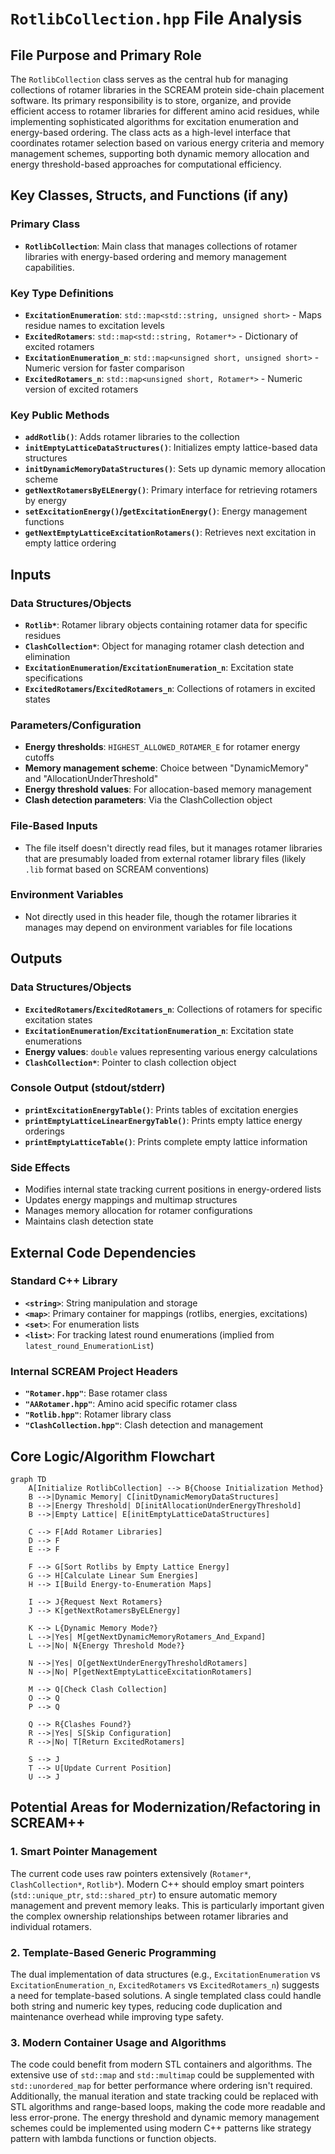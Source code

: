 # `RotlibCollection.hpp` File Analysis

## File Purpose and Primary Role

The `RotlibCollection` class serves as the central hub for managing collections of rotamer libraries in the SCREAM protein side-chain placement software. Its primary responsibility is to store, organize, and provide efficient access to rotamer libraries for different amino acid residues, while implementing sophisticated algorithms for excitation enumeration and energy-based ordering. The class acts as a high-level interface that coordinates rotamer selection based on various energy criteria and memory management schemes, supporting both dynamic memory allocation and energy threshold-based approaches for computational efficiency.

## Key Classes, Structs, and Functions (if any)

### Primary Class

- **`RotlibCollection`**: Main class that manages collections of rotamer libraries with energy-based ordering and memory management capabilities.

### Key Type Definitions

- **`ExcitationEnumeration`**: `std::map<std::string, unsigned short>` - Maps residue names to excitation levels
- **`ExcitedRotamers`**: `std::map<std::string, Rotamer*>` - Dictionary of excited rotamers
- **`ExcitationEnumeration_n`**: `std::map<unsigned short, unsigned short>` - Numeric version for faster comparison
- **`ExcitedRotamers_n`**: `std::map<unsigned short, Rotamer*>` - Numeric version of excited rotamers

### Key Public Methods

- **`addRotlib()`**: Adds rotamer libraries to the collection
- **`initEmptyLatticeDataStructures()`**: Initializes empty lattice-based data structures
- **`initDynamicMemoryDataStructures()`**: Sets up dynamic memory allocation scheme
- **`getNextRotamersByELEnergy()`**: Primary interface for retrieving rotamers by energy
- **`setExcitationEnergy()`/`getExcitationEnergy()`**: Energy management functions
- **`getNextEmptyLatticeExcitationRotamers()`**: Retrieves next excitation in empty lattice ordering

## Inputs

### Data Structures/Objects

- **`Rotlib*`**: Rotamer library objects containing rotamer data for specific residues
- **`ClashCollection*`**: Object for managing rotamer clash detection and elimination
- **`ExcitationEnumeration`/`ExcitationEnumeration_n`**: Excitation state specifications
- **`ExcitedRotamers`/`ExcitedRotamers_n`**: Collections of rotamers in excited states

### Parameters/Configuration

- **Energy thresholds**: `HIGHEST_ALLOWED_ROTAMER_E` for rotamer energy cutoffs
- **Memory management scheme**: Choice between "DynamicMemory" and "AllocationUnderThreshold"
- **Energy threshold values**: For allocation-based memory management
- **Clash detection parameters**: Via the ClashCollection object

### File-Based Inputs

- The file itself doesn't directly read files, but it manages rotamer libraries that are presumably loaded from external rotamer library files (likely `.lib` format based on SCREAM conventions)

### Environment Variables

- Not directly used in this header file, though the rotamer libraries it manages may depend on environment variables for file locations

## Outputs

### Data Structures/Objects

- **`ExcitedRotamers`/`ExcitedRotamers_n`**: Collections of rotamers for specific excitation states
- **`ExcitationEnumeration`/`ExcitationEnumeration_n`**: Excitation state enumerations
- **Energy values**: `double` values representing various energy calculations
- **`ClashCollection*`**: Pointer to clash collection object

### Console Output (stdout/stderr)

- **`printExcitationEnergyTable()`**: Prints tables of excitation energies
- **`printEmptyLatticeLinearEnergyTable()`**: Prints empty lattice energy orderings
- **`printEmptyLatticeTable()`**: Prints complete empty lattice information

### Side Effects

- Modifies internal state tracking current positions in energy-ordered lists
- Updates energy mappings and multimap structures
- Manages memory allocation for rotamer configurations
- Maintains clash detection state

## External Code Dependencies

### Standard C++ Library

- **`<string>`**: String manipulation and storage
- **`<map>`**: Primary container for mappings (rotlibs, energies, excitations)
- **`<set>`**: For enumeration lists
- **`<list>`**: For tracking latest round enumerations (implied from `latest_round_EnumerationList`)

### Internal SCREAM Project Headers

- **`"Rotamer.hpp"`**: Base rotamer class
- **`"AARotamer.hpp"`**: Amino acid specific rotamer class
- **`"Rotlib.hpp"`**: Rotamer library class
- **`"ClashCollection.hpp"`**: Clash detection and management

## Core Logic/Algorithm Flowchart

```mermaid
graph TD
    A[Initialize RotlibCollection] --> B{Choose Initialization Method}
    B -->|Dynamic Memory| C[initDynamicMemoryDataStructures]
    B -->|Energy Threshold| D[initAllocationUnderEnergyThreshold]
    B -->|Empty Lattice| E[initEmptyLatticeDataStructures]

    C --> F[Add Rotamer Libraries]
    D --> F
    E --> F

    F --> G[Sort Rotlibs by Empty Lattice Energy]
    G --> H[Calculate Linear Sum Energies]
    H --> I[Build Energy-to-Enumeration Maps]

    I --> J{Request Next Rotamers}
    J --> K[getNextRotamersByELEnergy]

    K --> L{Dynamic Memory Mode?}
    L -->|Yes| M[getNextDynamicMemoryRotamers_And_Expand]
    L -->|No| N{Energy Threshold Mode?}

    N -->|Yes| O[getNextUnderEnergyThresholdRotamers]
    N -->|No| P[getNextEmptyLatticeExcitationRotamers]

    M --> Q[Check Clash Collection]
    O --> Q
    P --> Q

    Q --> R{Clashes Found?}
    R -->|Yes| S[Skip Configuration]
    R -->|No| T[Return ExcitedRotamers]

    S --> J
    T --> U[Update Current Position]
    U --> J
```

## Potential Areas for Modernization/Refactoring in SCREAM++

### 1. **Smart Pointer Management**

The current code uses raw pointers extensively (`Rotamer*`, `ClashCollection*`, `Rotlib*`). Modern C++ should employ smart pointers (`std::unique_ptr`, `std::shared_ptr`) to ensure automatic memory management and prevent memory leaks. This is particularly important given the complex ownership relationships between rotamer libraries and individual rotamers.

### 2. **Template-Based Generic Programming**

The dual implementation of data structures (e.g., `ExcitationEnumeration` vs `ExcitationEnumeration_n`, `ExcitedRotamers` vs `ExcitedRotamers_n`) suggests a need for template-based solutions. A single templated class could handle both string and numeric key types, reducing code duplication and maintenance overhead while improving type safety.

### 3. **Modern Container Usage and Algorithms**

The code could benefit from modern STL containers and algorithms. The extensive use of `std::map` and `std::multimap` could be supplemented with `std::unordered_map` for better performance where ordering isn't required. Additionally, the manual iteration and state tracking could be replaced with STL algorithms and range-based loops, making the code more readable and less error-prone. The energy threshold and dynamic memory management schemes could be implemented using modern C++ patterns like strategy pattern with lambda functions or function objects.
